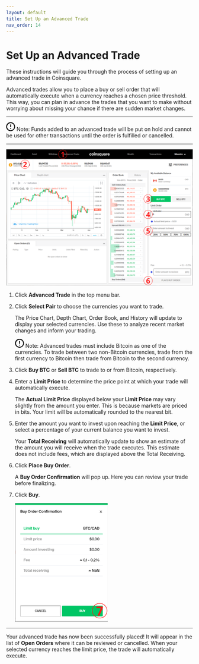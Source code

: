 ```yaml
---
layout: default
title: Set Up an Advanced Trade
nav_order: 14
---
```


# Set Up an Advanced Trade

These instructions will guide you through the process of setting up an advanced trade in Coinsquare.

Advanced trades allow you to place a buy or sell order that will automatically execute when a currency reaches a chosen price threshold. This way, you can plan in advance the trades that you want to make without worrying about missing your chance if there are sudden market changes.

* * *

<img src="../assets/images/note.png" alt="Info Icon" width="24px"> Note: Funds added to an advanced trade will be put on hold and cannot be used for other transactions until the order is fulfilled or cancelled.

* * *

![Instruction Legend](../assets/images/advanced.png?raw=true)

1. Click **Advanced Trade** in the top menu bar.

2. Click **Select Pair** to choose the currencies you want to trade.

    The Price Chart, Depth Chart, Order Book, and History will update to display your selected currencies. Use these to analyze recent market changes and inform your trading.
    
    <img src="../assets/images/note.png" alt="Info Icon" width="24px"> Note: Advanced trades must include Bitcoin as one of the currencies. To trade between two non-Bitcoin currencies, trade from the first currency to Bitcoin then trade from Bitcoin to the second currency.

3. Click **Buy BTC** or **Sell BTC** to trade to or from Bitcoin, respectively.

4. Enter a **Limit Price** to determine the price point at which your trade will automatically execute.

    The **Actual Limit Price** displayed below your **Limit Price** may vary slightly from the amount you enter. This is because markets are priced in bits. Your limit will be automatically rounded to the nearest bit.

5. Enter the amount you want to invest upon reaching the **Limit Price**, or select a percentage of your current balance you want to invest.

    Your **Total Receiving** will automatically update to show an estimate of the amount you will receive when the trade executes. This estimate does not include fees, which are displayed above the Total Receiving.

6. Click **Place Buy Order**.

    A **Buy Order Confirmation** will pop up. Here you can review your trade before finalizing.

7. Click **Buy**.

    <img src="../assets/images/advanced7.png" alt="Step 7" width="250px">

* * *

Your advanced trade has now been successfully placed! It will appear in the list of **Open Orders** where it can be reviewed or cancelled. When your selected currency reaches the limit price, the trade will automatically execute.

